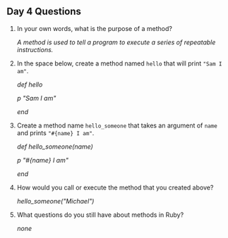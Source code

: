 ## Day 4 Questions

1. In your own words, what is the purpose of a method?

   *A method is used to tell a program to execute a series of repeatable instructions.*

1. In the space below, create a method named `hello` that will print `"Sam I am"`.

   *def hello*
   
      *p "Sam I am"*
      
   *end* 

1. Create a method name `hello_someone` that takes an argument of `name` and prints `"#{name} I am"`.

   *def hello_someone(name)*
   
      *p "#{name} I am"*
      
   *end* 

1. How would you call or execute the method that you created above?

   *hello_someone("Michael")*

1. What questions do you still have about methods in Ruby?

   *none*
